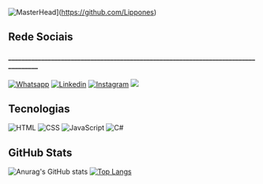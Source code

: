 ![MasterHead](https://i.pinimg.com/originals/e9/27/30/e9273076e999aa7b7186d2d17e956ab1.jpg)](https://github.com/Lippones)

## Rede Sociais
#### ____________________________________________________________________________________

[![Whatsapp](https://img.shields.io/badge/WhatsApp-25D366?style=for-the-badge&logo=whatsapp&logoColor=white)](https://api.whatsapp.com/send?phone=5533987194284&text=Ol%C3%A1)
[![Linkedin](https://img.shields.io/badge/LinkedIn-0077B5?style=for-the-badge&logo=linkedin&logoColor=white)](https://cdn.jsdelivr.net/npm/simple-icons@3.0.1/icons/linkedin.svg)
[![Instagram](https://img.shields.io/badge/Instagram-E4405F?style=for-the-badge&logo=instagram&logoColor=white)](https://cdn.jsdelivr.net/npm/simple-icons@3.0.1/icons/instagram.svg)
![](https://komarev.com/ghpvc/?username=Lippones&color=blueviolet)

## Tecnologias
![HTML](https://img.shields.io/badge/HTML5-E34F26?style=for-the-badge&logo=html5&logoColor=white)
![CSS](https://img.shields.io/badge/CSS3-1572B6?style=for-the-badge&logo=css3&logoColor=white)
![JavaScript](https://img.shields.io/badge/JavaScript-F7DF1E?style=for-the-badge&logo=javascript&logoColor=black)
![C#](https://img.shields.io/badge/C%23-239120?style=for-the-badge&logo=c-sharp&logoColor=white)

## GitHub Stats
![Anurag's GitHub stats](https://github-readme-stats.vercel.app/api?username=Lippones&show_icons=true&theme=radical)
[![Top Langs](https://github-readme-stats.vercel.app/api/top-langs/?username=Lippones)](https://github.com/anuraghazra/github-readme-stats)




